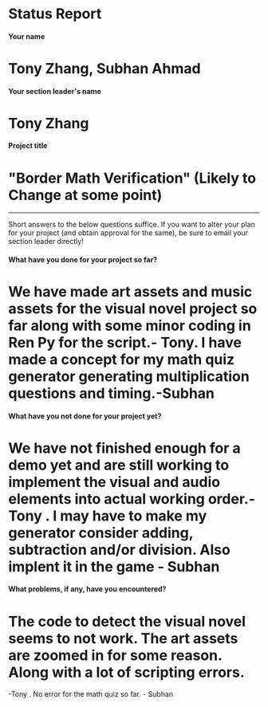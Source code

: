 # Status Report

#### Your name
# Tony Zhang, Subhan Ahmad

#### Your section leader's name
# Tony Zhang

#### Project title
# "Border Math Verification"      (Likely to Change at some point)

***

Short answers to the below questions suffice. If you want to alter your plan for your project (and obtain approval for the same), be sure to email your section leader directly!

#### What have you done for your project so far?
  # We have made art assets and music assets for the visual novel project so far along with some minor coding in Ren Py for the script.- Tony.  I have made a concept for my math quiz generator generating multiplication questions and timing.-Subhan

#### What have you not done for your project yet?
  # We have not finished enough for a demo yet and are still working to implement the visual and audio elements into actual working order.-Tony  . I may have to make my generator consider adding, subtraction and/or division. Also implent it in the game - Subhan

#### What problems, if any, have you encountered?
  # The code to detect the visual novel seems to not work. The art assets are zoomed in for some reason. Along with a lot of scripting errors. 
-Tony .  No error for the math quiz so far. - Subhan
